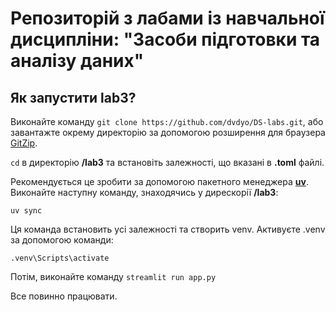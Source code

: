 # Репозиторій з лабами із навчальної дисципліни: "Засоби підготовки та аналізу даних"
## Як запустити lab3?

Виконайте команду `git clone https://github.com/dvdyo/DS-labs.git`, або завантажте окрему директорію за допомогою розширення для браузера [GitZip](https://chromewebstore.google.com/detail/gitzip-for-github/ffabmkklhbepgcgfonabamgnfafbdlkn?pli=1).

`cd` в директорію **/lab3** та встановіть залежності, що вказані в **.toml** файлі.

Рекомендується це зробити за допомогою пакетного менеджера [**uv**](https://github.com/astral-sh/uv). Виконайте наступну команду, знаходячись у дирескорії **/lab3**:

`uv sync`

Ця команда встановить усі залежності та створить venv. Активуєте .venv за допомогою команди:

`.venv\Scripts\activate`

Потім, виконайте команду `streamlit run app.py`

Все повинно працювати.
